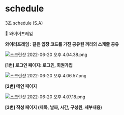 # schedule
3조 schedule (S.A)
<aside>
📱 와이어프레임

</aside>

**와이러프레임 : 같은 입장 코드를 가진 공유원 끼리의 스케줄 공유**

![스크린샷 2022-06-20 오후 4.04.38.png](https://s3-us-west-2.amazonaws.com/secure.notion-static.com/de246a70-9134-41f6-936f-3e44f532829c/스크린샷_2022-06-20_오후_4.04.38.png)

**[1번] 로그인 페이지: 로그인, 회원가입**

![스크린샷 2022-06-20 오후 4.06.57.png](https://s3-us-west-2.amazonaws.com/secure.notion-static.com/2f121505-5b7d-437f-86b0-513d2cae3b71/스크린샷_2022-06-20_오후_4.06.57.png)

**[2번] 메인 페이지**

![스크린샷 2022-06-20 오후 4.07.18.png](https://s3-us-west-2.amazonaws.com/secure.notion-static.com/b9cbdd72-4106-4136-a012-3237566b568f/스크린샷_2022-06-20_오후_4.07.18.png)

**[3번] 작성 페이지 (제목, 날짜, 시간, 구성원, 세부내용)**
